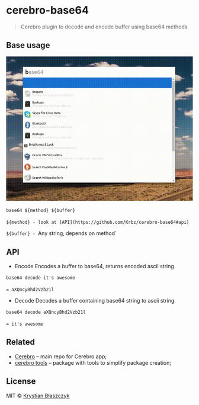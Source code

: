 # cerebro-base64
> Cerebro plugin to decode and encode buffer using base64 methods

## Base usage

![Cerebro-base64](https://raw.githubusercontent.com/Krbz/cerebro-base64/master/cerebro-base64.gif)

```javascript
base64 ${method} ${buffer}
```

`${method} - look at [API](https://github.com/Krbz/cerebro-base64#api)`

`${buffer} - `Any string, depends on method`

## API

* Encode
Encodes a buffer to base64, returns encoded ascii string

```ssh
base64 decode it's awesome

= aXQncyBhd2Vzb21l
```

* Decode
Decodes a buffer containing base64 string to ascii string.

```ssh
base64 decode aXQncyBhd2Vzb21l

= it's awesome
```

## Related

* [Cerebro](http://github.com/KELiON/cerebro) – main repo for Cerebro app;
* [cerebro tools](http://github.com/KELiON/cerebro-tools) – package with tools to simplify package creation;

## License
MIT © [Krystian Błaszczyk](https://github.com/Krbz)
